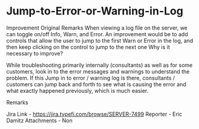 # Jump-to-Error-or-Warning-in-Log 
Improvement 
Original Remarks 
When viewing a log file on the server, we can toggle on/off Info, Warn, and Error. An improvement would be to add controls that allow the user to jump to the first Warn or Error in the log, and then keep clicking on the control to jump to the next one 
Why is it necessary to improve?

While troubleshooting primarily internally (consultants) as well as for some customers, look in to the error messages and warnings to understand the problem. If this Jump in to error / warning log is there, consultants / customers can jump back and forth to see what is causing the error and what exactly happened previously, which is much easier.



Remarks 

Jira Link - https://jira.typefi.com/browse/SERVER-7499
Reporter -  Eric Damitz
Attachments - Non

